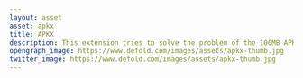 ```yaml
---
layout: asset
asset: apkx
title: APKX
description: This extension tries to solve the problem of the 100MB APK size limit on Google Play by using APK Expansion files (OBBs) and LiveUpdate
opengraph_image: https://www.defold.com/images/assets/apkx-thumb.jpg
twitter_image: https://www.defold.com/images/assets/apkx-thumb.jpg
---
```


